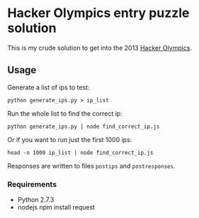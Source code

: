 # Hacker Olympics entry puzzle solution

This is my crude solution to get into the 2013 [Hacker Olympics](http://thehackerolympics.com/).

## Usage

Generate a list of ips to test:

    python generate_ips.py > ip_list

Run the whole list to find the correct ip:

    python generate_ips.py | node find_correct_ip.js

Or if you want to run just the first 1000 ips:

    head -n 1000 ip_list | node find_correct_ip.js

Responses are written to files `postips` and `postresponses`.


### Requirements

* Python 2.7.3
* nodejs
        npm install request
